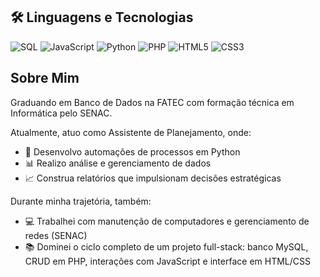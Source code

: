 ## 🛠 Linguagens e Tecnologias

![SQL](https://img.shields.io/badge/SQL-4479A1?logo=mysql&logoColor=white)
![JavaScript](https://img.shields.io/badge/JavaScript-F7DF1E?logo=javascript&logoColor=black)
![Python](https://img.shields.io/badge/Python-3776AB?logo=python&logoColor=white)
![PHP](https://img.shields.io/badge/PHP-777BB4?logo=php&logoColor=white)
![HTML5](https://img.shields.io/badge/HTML5-E34F26?logo=html5&logoColor=white)
![CSS3](https://img.shields.io/badge/CSS3-1572B6?logo=css3&logoColor=white)

## Sobre Mim

Graduando em Banco de Dados na FATEC com formação técnica em Informática pelo SENAC.  

Atualmente, atuo como Assistente de Planejamento, onde:

- 🚀 Desenvolvo automações de processos em Python  
- 📊 Realizo análise e gerenciamento de dados  
- 📈 Construa relatórios que impulsionam decisões estratégicas  

Durante minha trajetória, também:

- 💻 Trabalhei com manutenção de computadores e gerenciamento de redes (SENAC)
- 📚 Dominei o ciclo completo de um projeto full-stack: banco MySQL, CRUD em PHP, interações com JavaScript e interface em HTML/CSS  



